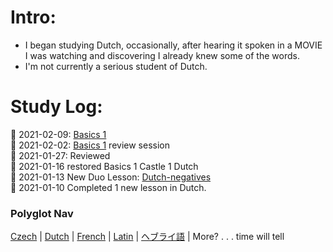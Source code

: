 # Intro: 
* I began studying Dutch, occasionally, after hearing it spoken in a MOVIE I was watching and discovering I already knew some of the words.
* I'm not currently a serious student of Dutch. 

# Study Log: 

:cheese: 2021-02-09: [Basics 1](https://github.com/EO4wellness/T-I-L/blob/main/polyglot/la-otra/Dutch/study-sessions/2021-02-09.md)<br>
:cheese: 2021-02-02: [Basics 1](https://github.com/EO4wellness/T-I-L/blob/main/polyglot/la-otra/Dutch/study-sessions/2021-02-02.md) review session<br> 
:cheese: 2021-01-27: Reviewed <br>
:cheese:  2021-01-16 restored Basics 1 Castle 1 Dutch <br>
:cheese:  2021-01-13 New Duo Lesson: [Dutch-negatives](https://github.com/EO4wellness/T-I-L/blob/main/polyglot/la-otra/images/dutch/2021-01-13-dutch-course.png) <br> 
:cheese:  2021-01-10 Completed 1 new lesson in Dutch.<br>

### Polyglot Nav
[Czech](https://github.com/EO4wellness/T-I-L/tree/main/polyglot/la-otra/Czech) |  [Dutch](https://github.com/EO4wellness/T-I-L/tree/main/polyglot/la-otra/Dutch) |  [French](https://github.com/EO4wellness/T-I-L/tree/main/polyglot/la-otra/French) |  [Latin](https://github.com/EO4wellness/T-I-L/tree/main/polyglot/la-otra/Latin) |  [ヘブライ語](https://github.com/EO4wellness/T-I-L/tree/main/polyglot/la-otra/%E3%83%98%E3%83%96%E3%83%A9%E3%82%A4%E8%AA%9E) |  More? . . . time will tell  
